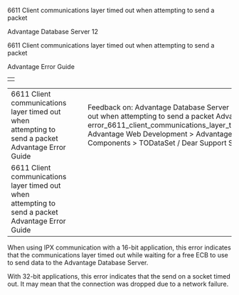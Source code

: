 6611 Client communications layer timed out when attempting to send a packet




Advantage Database Server 12  

6611 Client communications layer timed out when attempting to send a packet

Advantage Error Guide

|  |
| --- |
|  |

|  |  |  |  |  |
| --- | --- | --- | --- | --- |
| 6611 Client communications layer timed out when attempting to send a packet  Advantage Error Guide |  |  | Feedback on: Advantage Database Server 12 - 6611 Client communications layer timed out when attempting to send a packet Advantage Error Guide error\_6611\_client\_communications\_layer\_timed\_out\_when\_attempting\_to\_send\_a\_packet Advantage Web Development > Advantage Delphi OData Client > Delphi OData Components > TODataSet / Dear Support Staff, |  |
| 6611 Client communications layer timed out when attempting to send a packet  Advantage Error Guide |  |  |  |  |

When using IPX communication with a 16-bit application, this error indicates that the communications layer timed out while waiting for a free ECB to use to send data to the Advantage Database Server.

With 32-bit applications, this error indicates that the send on a socket timed out. It may mean that the connection was dropped due to a network failure.